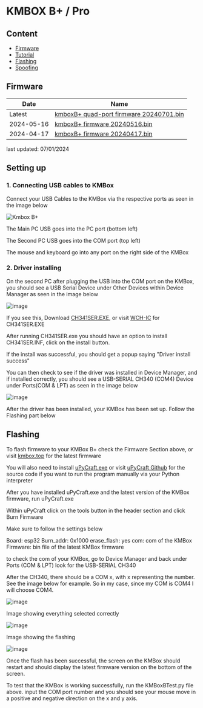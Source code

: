 # KMBOX B+ / Pro

## Content
- [Firmware]()
- [Tutorial]()
- [Flashing]()
- [Spoofing]()


## Firmware


| Date       |  Name                                     |
|------------|-------------------------------------------|
| Latest     |  [kmboxB+ quad-port firmware 20240701.bin](http://www.kmbox.top/wiki_doc/firmware/kmboxB/latest/kmboxB+20240701.bin) |
| 2024-05-16 |  [	kmboxB+ firmware 20240516.bin](http://www.kmbox.top/wiki_doc/firmware/kmboxB/history/kmboxB+%E5%9B%BA%E4%BB%B620240516.bin) |
| 2024-04-17 |  [kmboxB+ firmware 20240417.bin](http://www.kmbox.top/wiki_doc/firmware/kmboxB/history/kmboxB+%E5%9B%BA%E4%BB%B620240417.bin) |

last updated: 07/01/2024

## Setting up

### 1. Connecting USB cables to KMBox
Connect your USB Cables to the KMBox via the respective ports as seen in the image below

![Kmbox B+](https://github.com/user-attachments/assets/7a961aab-f81c-4cc5-bf05-de598fcc06f8)

The Main PC USB goes into the PC port (bottom left)

The Second PC USB goes into the COM port (top left)

The mouse and keyboard go into any port on the right side of the KMBox

### 2. Driver installing

On the second PC after plugging the USB into the COM port on the KMBox, you should see a USB Serial Device under Other Devices within Device Manager as seen in the image below

![image](https://github.com/user-attachments/assets/070d40b0-754c-49dc-b459-a2a825f976c3)

If you see this, Download [CH341SER.EXE](https://www.wch.cn/downloads/file/65.html?time=2023-03-17%2016:47:34&code=DZOI4uB6P0dEfCxL0bp5AGLyOaggJMAb025ICJEt?time=2024-07-15%2012:09:09&code=bHjmlFZUgldeCHSHm0N9q3Ogcifv7sUpcTIS1BTV), or visit [WCH-IC](https://www.wch-ic.com/downloads/CH341SER_EXE.html) for CH341SER.EXE

After running CH341SER.exe you should have an option to install CH341SER.INF, click on the install button.

If the install was successful, you should get a popup saying "Driver install success"

You can then check to see if the driver was installed in Device Manager, and if installed correctly, you should see a USB-SERIAL CH340 (COM4) Device under Ports(COM & LPT) as seen in the image below

![image](https://github.com/user-attachments/assets/c02bdde7-0345-4659-9bd6-e544a3ff5771)

After the driver has been installed, your KMBox has been set up. Follow the Flashing part below

## Flashing

To flash firmware to your KMBox B+ check the Firmware Section above, or visit [kmbox.top](http://www.kmbox.top/BPro_firmware.html) for the latest firmware

You will also need to install [uPyCraft.exe](https://github.com/Rakeshmonkee/KMBOX/blob/main/KMBOX%20B%2B/uPyCraft.exe) or visit [uPyCraft Github](https://github.com/DFRobot/uPyCraft_src) for the source code if you want to run the program manually via your Python interpreter

After you have installed uPyCraft.exe and the latest version of the KMBox firmware, run uPyCraft.exe

Within uPyCraft click on the tools button in the header section and click Burn Firmware

Make sure to follow the settings below

Board: esp32
Burn_addr: 0x1000
erase_flash: yes
com: com of the KMBox
Firmware: bin file of the latest KMBox firmware

to check the com of your KMBox, go to Device Manager and back under Ports (COM & LPT) look for the USB-SERIAL CH340

After the CH340, there should be a COM x, with x representing the number. See the image below for example. So in my case, since my COM is COM4 I will choose COM4.

![image](https://github.com/user-attachments/assets/dece3122-5d24-4092-b85c-677025fe20f2)

Image showing everything selected correctly

![image](https://github.com/user-attachments/assets/33913a11-a710-4ad8-bbaf-3134d1ec8619)

Image showing the flashing

![image](https://github.com/user-attachments/assets/97bced60-3b19-43d3-a72a-d05adf0fbe74)

Once the flash has been successful, the screen on the KMBox should restart and should display the latest firmware version on the bottom of the screen.

To test that the KMBox is working successfully, run the KMBoxBTest.py file above. input the COM port number and you should see your mouse move in a positive and negative direction on the x and y axis.


